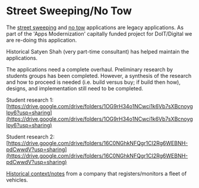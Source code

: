 # Street Sweeping/No Tow

The [street sweepin](https://www.cityofboston.gov/publicworks/sweeping/)g and [no tow](https://www.cityofboston.gov/publicworks/sweeping/remindme.asp) applications are legacy applications. As part of the 'Apps Modernization' capitally funded project for DoIT/Digital we are re-doing this application. 

Historical Satyen Shah \(very part-time consultant\) has helped maintain the applications. 

The applications need a complete overhaul. Preliminary research by students groups has been completed. However, a synthesis of the research and how to proceed is needed \(i.e. build versus buy; if build then how\), designs, and implementation still need to be completed.  


Student research 1: [https://drive.google.com/drive/folders/1OG9rH34o1NCwci1k6Vb7sXBcnoyglpy6?usp=sharing](https://drive.google.com/drive/folders/1OG9rH34o1NCwci1k6Vb7sXBcnoyglpy6?usp=sharing)

Student research 2: [https://drive.google.com/drive/folders/16C0NGhkNFQgr1CI2Rg6WEBNH-pdCwwdV?usp=sharing](https://drive.google.com/drive/folders/16C0NGhkNFQgr1CI2Rg6WEBNH-pdCwwdV?usp=sharing)



[Historical context/notes](https://docs.google.com/document/d/198b-mgtxnlvFRdQRqXQ-0Zvus12hpvIRGVhYiwrz8ao/edit?ts=601c3126) from a company that registers/monitors a fleet of vehicles.

